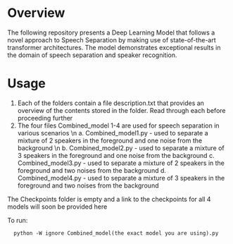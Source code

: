 # Overview

The following repository presents a Deep Learning Model that follows a novel approach to Speech Separation by making use of state-of-the-art transformer architectures. The model demonstrates exceptional results in the domain of speech separation and speaker recognition.

# Usage

1. Each of the folders contain a file description.txt that provides an overview of the contents stored in the folder. Read through each before proceeding further
2. The four files Combined_model 1-4 are used for speech separation in various scenarios \n
   a. Combined_model1.py - used to separate a mixture of 2 speakers in the foreground and one noise from the background \n
   b. Combined_model2.py - used to separate a mixture of 3 speakers in the foreground and one noise from the background
   c. Combined_model3.py - used to separate a mixture of 2 speakers in the foreground and two noises from the background
   d. Combined_model4.py - used to separate a mixture of 3 speakers in the foreground and two noises from the background

The Checkpoints folder is empty and a link to the checkpoints for all 4 models will soon be provided here

To run:
  ```
    python -W ignore Combined_model(the exact model you are using).py
  ```
